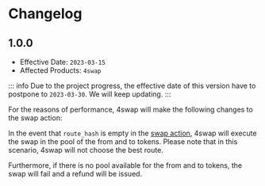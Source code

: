 # Changelog

## 1.0.0

- Effective Date: `2023-03-15`
- Affected Products: `4swap`

::: info
Due to the project progress, the effective date of this version have to postpone to `2023-03-30`. We will keep updating.
:::

For the reasons of performance, 4swap will make the following changes to the swap action:

In the event that `route_hash` is empty in the [swap action](../references/4swap/action#swap), 4swap will execute the swap in the pool of the from and to tokens. Please note that in this scenario, 4swap will not choose the best route. 

Furthermore, if there is no pool available for the from and to tokens, the swap will fail and a refund will be issued.
